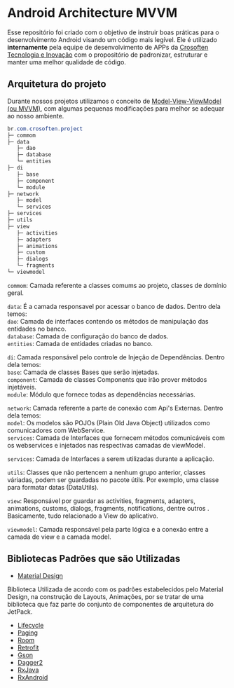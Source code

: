 # Android Architecture MVVM

Esse repositório foi criado com o objetivo de instruir boas práticas para o desenvolvimento Android visando um código mais legível. Ele é utilizado **internamente** pela equipe de desenvolvimento de APPs da [Crosoften Tecnologia e Inovação](https://crosoften.com/) com o propositório de padronizar, estruturar e manter uma melhor qualidade de código.

## Arquitetura do projeto

Durante nossos projetos utilizamos o conceito de [Model-View-ViewModel (ou MVVM)](https://en.wikipedia.org/wiki/Model%E2%80%93view%E2%80%93viewmodel), com algumas pequenas modificações para melhor se adequar ao nosso ambiente.

```java
br.com.crosoften.project
├─ commom
├─ data
   ├─ dao
   ├─ database
   └─ entities
├─ di
   ├─ base
   ├─ component
   └─ module
├─ network
   ├─ model
   └─ services   
├─ services
├─ utils
├─ view
   ├─ activities
   ├─ adapters
   ├─ animations
   ├─ custom
   ├─ dialogs
   └─ fragments
└─ viewmodel
```

`commom`: Camada referente a classes comums ao projeto, classes de domínio geral.

`data`: É a camada responsavel por acessar o banco de dados. Dentro dela temos: <br/>
`dao`: Camada de interfaces contendo os métodos de manipulação das entidades no banco.<br/>
`database`: Camada de configuração do banco de dados. <br/>
`entities`: Camada de entidades criadas no banco. <br/>

`di`: Camada responsável pelo controle de Injeção de Dependências. Dentro dela temos: <br/>
`base`: Camada de classes Bases que serão injetadas.<br/>
`component`: Camada de classes Components que irão prover métodos injetáveis. <br/>
`module`: Módulo que fornece todas as dependências necessárias. <br/>

`network`: Camada referente a parte de conexão com Api's Externas. Dentro dela temos: <br/>
`model`: Os modelos são POJOs (Plain Old Java Object) utilizados como comunicadores com WebService. <br/>
`services`: Camada de Interfaces que fornecem métodos comunicáveis com os webservices e injetados nas respectivas camadas de viewModel. <br/>

`services`: Camada de Interfaces a serem utilizadas durante a aplicação.

`utils`: Classes que não pertencem a nenhum grupo anterior, classes váriadas, podem ser guardadas no pacote útils. Por exemplo, uma classe para formatar datas (DataUtils).

`view`: Responsável por guardar as activities, fragments, adapters, animations, customs, dialogs, fragments, notifications, dentre outros . Basicamente, tudo relacionado a View do aplicativo.

`viewmodel`: Camada responsável pela parte lógica e a conexão entre a camada de view e a camada model.


## Bibliotecas Padrões que são Utilizadas

* [Material Design](https://material.io/develop/android/docs/getting-started/)
<p> Biblioteca Utilizada de acordo com os padrões estabelecidos pelo Material Design, na construção de Layouts, Animações, por se tratar de uma biblioteca que faz parte do conjunto de componentes de arquitetura do JetPack. </p>

* [Lifecycle](https://developer.android.com/jetpack/androidx/releases/lifecycle)
* [Paging](https://developer.android.com/jetpack/androidx/releases/paging)
* [Room](https://developer.android.com/jetpack/androidx/releases/room)
* [Retrofit](https://square.github.io/retrofit/)
* [Gson](https://github.com/google/gson)
* [Dagger2](https://github.com/google/dagger)
* [RxJava](https://github.com/ReactiveX/RxJava)
* [RxAndroid](https://github.com/ReactiveX/RxAndroid)




